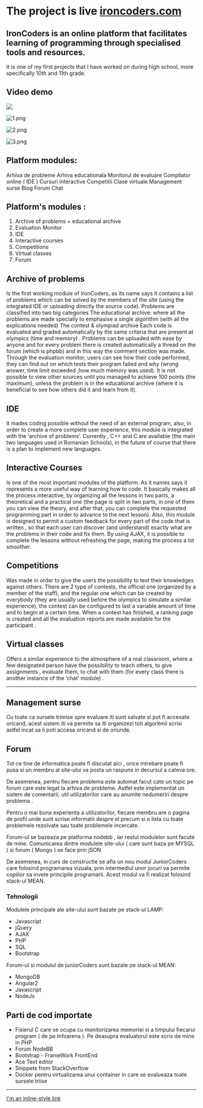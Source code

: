 # The project is live  [ironcoders.com](http://ironcoders.com/) #

## IronCoders is an online platform that facilitates learning of programming through specialised tools and resources.	
It is one of my first projects that I have worked on during high school, more specifically 10th and 11th grade.

## Video demo
[![](http://img.youtube.com/vi/ziCL3cjkdRs/0.jpg)](http://www.youtube.com/watch?v=ziCL3cjkdRs "IronCodersDemo")

![1.png](https://github.com/msorins/IronCoders/blob/master/image-demo1.png?raw=true)

![2.png](https://github.com/msorins/IronCoders/blob/master/image-demo2.png?raw=true)

![3.png](https://github.com/msorins/IronCoders/blob/master/image-demo3.png?raw=true)

## Platform modules: ##
Arhiva de probleme
Arhiva educationala
Monitorul de evaluare
Compilator online ( IDE )
Cursuri interactive
Competitii
Clase virtuale
Management surse
Blog
Forum
Chat

## Platform's modules :
1. Archive of problems + educational archive
2. Evaluation Monitor
3. IDE 
4. Interactive courses 
5. Competitions 
6. Virtual classes 
7. Forum

## Archive of problems
Is the first working module of IronCoders, as its name says it contains a list of problems which can be solved by the members of the site (using the integrated IDE or uploading directly the source code). Problems are classified into two big categories 
The educational archive: where all the problems are made specially to emphasise a single algorithm (with all the explications needed)
The contest & olympiad archive 
 Each code is evaluated and graded automatically by the same criteria that are present at olympics (time and memory) . 
Problems can be uploaded with ease by anyone and for every problem there is created automatically a thread on the forum (which is phpbb) and in this way the comment section was made. 
Through the evaluation monitor, users can see how their code performed, they can find out on which tests their program failed and why (wrong answer, time limit exceeded ,how much memory was used).  It is not possible to view other sources until you managed to achieve 100 points (the maximum), unless the problem is in the educational archive (where it is beneficial to see how others did it and learn from it).

## IDE
It mades coding possible without the need of an external program, also, in order to create a more complete user experience,  this module is integrated with the ‘archive of problems’. Currently , C++ and C are available (the main two languages used in Romanian Schools), in the future of course that there is a plan to implement new languages.

## Interactive Courses
Is one of the most important modules of the platform. As it names says it represents a more useful way of learning how to code. It basically makes all the process interactive, by organizing all the lessons in two parts, a theoretical and a practical one (the page is split in two parts, in one of them you can view the theory, and after that, you can complete the requested programming part in order to advance to the next lesson). Also, this module is designed to permit a custom feedback for every part of the code that is written , so that each user can discover (and understand) exactly what are the problems in their code and fix them.
By using AJAX, it is possible to complete the lessons without refreshing the page, making the process a lot smoother. 

## Competitions
Was made in order to give the users the possibility to test their knowledges against others. There are 2 type of contests, the official one (organized by a member of the staff), and the regular one which can be created by everybody (they are usually used before the olympics to simulate a similar experience),  the contest can be configured to last a variable amount of time and to begin at a certain time. When a contest has finished, a ranking page is created and all the evaluation reports are made available for the participant .

## Virtual classes
Offers a similar experience to the atmosphere of a real classroom, where a few designated person have the possibility to teach others, to give assignments , evaluate them, to chat with them (for every class there is another instance of the ‘chat’ module) .

---
## Management surse

Cu toate ca sursele trimise spre evaluare iti sunt salvate si pot fi accesate oricand, acest sistem iti va permite sa iti organizezi toti algoritmii scrisi astfel incat sa ii poti accesa oricand si de oriunde.


## Forum ##

Tot ce tine de informatica poate fi discutat aici , orice intrebare poate fi pusa si un membru al site-ului va posta un raspuns in decursul a cateva ore.

De asemenea, pentru fiecare problema este automat facut cate un topic pe forum care este legat la arhiva de probleme. Astfel este implementat un sistem de comentarii, util utilizatorilor care au anumite nedumeriri despre problema .

Pentru o mai buna experienta a utilizatorilor, fiecare membru are o pagina de profil unde sunt scrise informatii despre el precum si o lista cu toate problemele rezolvate sau toate problemele incercate.

Forum-ul se bazeaza pe platforma nodebb , iar restul modulelor sunt facute de mine. Comunicarea dintre modulele site-ului ( care sunt baza pe MYSQL ) si forum ( Mongo ) se face prin jSON

De asemenea, in curs de constructie se afla un nou modul JuniorCoders care folosind programarea vizuala, prin intermediul unor jocuri va permite copiilor sa invete principile programarii.
Acest modul va fi realizat folosind stack-ul MEAN.

### Tehnologii ###
Modulele principale ale site-ului sunt bazate pe stack-ul LAMP:

* Javascript
* jQuery
* AJAX
* PHP
* SQL
* Bootstrap

Forum-ul si modulul de juniorCoders sunt bazate pe stack-ul MEAN:

* MongoDB
* Angular2
* Javascript
* NodeJs


## Parti de cod importate ##
* Fisierul C care se ocupa cu monitorizarea memoriei si a timpului fiecarui program ( de pe Infoarena ). Pe deasupra evaluatorul este scris de mine in PHP
* Forum NodeBB
* Bootstrap - FrameWork FrontEnd
* Ace Text editor 
* Snippets from StackOverflow
* Docker pentru virtualizarea unui container in care se evalueaza toate sursele triise


---

[I'm an inline-style link](https://www.google.com)